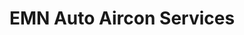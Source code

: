 ---
title: "EMN Auto Aircon Services"
url: /batangas-city/emn-auto-aircon-services/
shop: Autowerkstatt
---